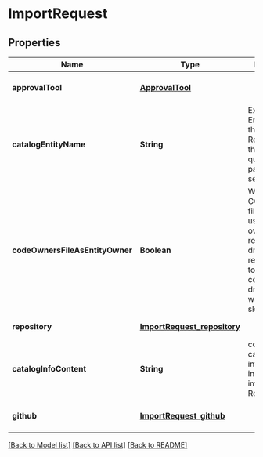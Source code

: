 # ImportRequest
## Properties

| Name | Type | Description | Notes |
|------------ | ------------- | ------------- | -------------|
| **approvalTool** | [**ApprovalTool**](ApprovalTool.md) |  | [optional] [default to null] |
| **catalogEntityName** | **String** | Expected Entity name in the catalog. Relevant only if the &#39;dryRun&#39; query parameter is set to &#39;true&#39;. | [optional] [default to null] |
| **codeOwnersFileAsEntityOwner** | **Boolean** | Whether the CODEOWNERS file will be used as entity owner. Only relevant for dry-run requests. If set to &#39;false&#39;, the corresponding dry-run check will be skipped. | [optional] [default to null] |
| **repository** | [**ImportRequest_repository**](ImportRequest_repository.md) |  | [default to null] |
| **catalogInfoContent** | **String** | content of the catalog-info.yaml to include in the import Pull Request. | [optional] [default to null] |
| **github** | [**ImportRequest_github**](ImportRequest_github.md) |  | [optional] [default to null] |

[[Back to Model list]](../README.md#documentation-for-models) [[Back to API list]](../README.md#documentation-for-api-endpoints) [[Back to README]](../README.md)

